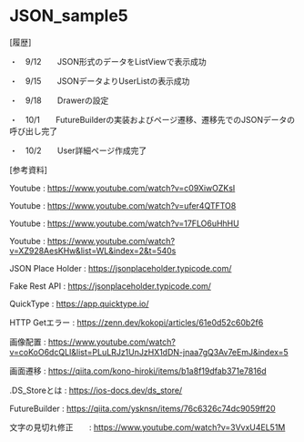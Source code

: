 # JSON_sample5

[履歴]

・　9/12　　JSON形式のデータをListViewで表示成功

・　9/15　　JSONデータよりUserListの表示成功

・　9/18　　Drawerの設定

・　10/1　　FutureBuilderの実装およびページ遷移、遷移先でのJSONデータの呼び出し完了

・　10/2　　User詳細ページ作成完了

[参考資料]

Youtube : https://www.youtube.com/watch?v=c09XiwOZKsI

Youtube : https://www.youtube.com/watch?v=ufer4QTFTO8

Youtube : https://www.youtube.com/watch?v=17FLO6uHhHU

Youtube : https://www.youtube.com/watch?v=XZ928AesKHw&list=WL&index=2&t=540s

JSON Place Holder : https://jsonplaceholder.typicode.com/

Fake Rest API : https://jsonplaceholder.typicode.com/

QuickType : https://app.quicktype.io/

HTTP Getエラー : https://zenn.dev/kokopi/articles/61e0d52c60b2f6

画像配置 : https://www.youtube.com/watch?v=coKoO6dcQLI&list=PLuLRJz1UnJzHX1dDN-jnaa7gQ3Av7eEmJ&index=5

画面遷移 : https://qiita.com/kono-hiroki/items/b1a8f19dfab371e7816d

.DS_Storeとは : https://ios-docs.dev/ds_store/

FutureBuilder : https://qiita.com/ysknsn/items/76c6326c74dc9059ff20

文字の見切れ修正　　: https://www.youtube.com/watch?v=3VvxU4EL51M
